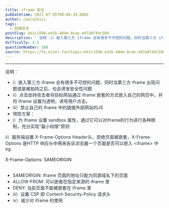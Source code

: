 ```yaml
---
title: iframe 安全
pubDatetime: 2021-07-05T00:08:39.000Z
author: caorushizi
tags:
  - 前端安全
postSlug: eb1c1598-ed1b-484e-8cae-e97a8f49c509
description: ' 说明：i）嵌入第三方 iframe 会有很多不可控的问题，同时当第三方 iframe 出现问题或是被劫持之后，也会诱发安全性问题ii）点击劫持攻击者将目标网站通过 iframe 嵌套的方式嵌入自己的网页中，并将 iframe 设置为透明，诱导用户点击。iii）禁止自己的 iframe 中的链接外部网站的JS预防方案：i）为 iframe 设置 sandbox 属性，通过它可以对iframe的行为'
difficulty: 2.5
questionNumber: 308
source: https://fe.ecool.fun/topic/eb1c1598-ed1b-484e-8cae-e97a8f49c509
---
```


<p></p>

---

<p><span style="font-size:14ptpx"><span style="color:#24292e"><span style="background-color:#ffffff"><span style="letter-spacing:0ptpx">说明：</span></span></span></span><br/></p><ul><li><span style="font-size:10.5ptpx"><span style="color:#24292e"><span style="background-color:#ffffff"><span style="letter-spacing:0ptpx">i）嵌入第三方 iframe 会有很多不可控的问题，同时当第三方 iframe 出现问题或是被劫持之后，也会诱发安全性问题</span></span></span></span></li><li><span style="font-size:10.5ptpx"><span style="color:#24292e"><span style="background-color:#ffffff"><span style="letter-spacing:0ptpx">ii）点击劫持攻击者将目标网站通过 iframe 嵌套的方式嵌入自己的网页中，并将 iframe 设置为透明，诱导用户点击。</span></span></span></span></li><li><span style="font-size:10.5ptpx"><span style="color:#24292e"><span style="background-color:#ffffff"><span style="letter-spacing:0ptpx">iii）禁止自己的 iframe 中的链接外部网站的JS</span></span></span></span></li><li><span style="font-size:14ptpx"><span style="color:#24292e"><span style="background-color:#ffffff"><span style="letter-spacing:0ptpx">预防方案：</span></span></span></span></li><li><span style="font-size:10.5ptpx"><span style="color:#24292e"><span style="background-color:#ffffff"><span style="letter-spacing:0ptpx">i）为 iframe 设置 sandbox 属性，通过它可以对iframe的行为进行各种限制，充分实现“最小权限“原则</span></span></span></span></li></ul><p><span style="font-size:10.5ptpx"><span style="color:#24292e"><span style="background-color:#ffffff"><span style="letter-spacing:0ptpx">ii）服务端设置 X-Frame-Options Header头，拒绝页面被嵌套，X-Frame-Options 是HTTP 响应头中用来告诉浏览器一个页面是否可以嵌入 &lt;iframe&gt; 中eg.</span></span></span></span><br/><br/>X-Frame-Options: SAMEORIGIN <br/><br/></p><ul><li><span style="font-size:10.5ptpx"><span style="color:#24292e"><span style="background-color:#ffffff"><span style="letter-spacing:0ptpx">SAMEORIGIN: iframe 页面的地址只能为同源域名下的页面</span></span></span></span></li><li><span style="font-size:10.5ptpx"><span style="color:#24292e"><span style="background-color:#ffffff"><span style="letter-spacing:0ptpx">ALLOW-FROM: 可以嵌套在指定来源的 iframe 里</span></span></span></span></li><li><span style="font-size:10.5ptpx"><span style="color:#24292e"><span style="background-color:#ffffff"><span style="letter-spacing:0ptpx">DENY: 当前页面不能被嵌套在 iframe 里</span></span></span></span></li><li><span style="font-size:10.5ptpx"><span style="color:#24292e"><span style="background-color:#ffffff"><span style="letter-spacing:0ptpx">iii）设置 CSP 即 Content-Security-Policy 请求头</span></span></span></span></li><li><span style="font-size:10.5ptpx"><span style="color:#24292e"><span style="background-color:#ffffff"><span style="letter-spacing:0ptpx">iv）减少对 iframe 的使用</span></span></span></span></li></ul><p><br/></p>
